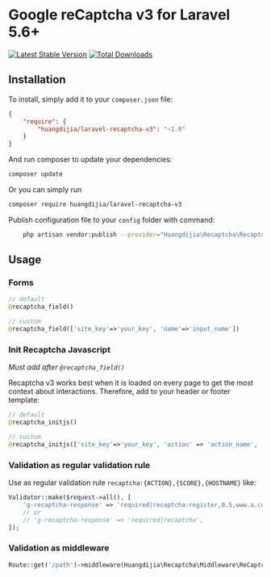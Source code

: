 # Google reCaptcha v3 for Laravel 5.6+

[![Latest Stable Version](https://poser.pugx.org/huangdijia/laravel-recaptcha-v3/version.png)](https://packagist.org/packages/huangdijia/laravel-recaptcha-v3)
[![Total Downloads](https://poser.pugx.org/huangdijia/laravel-recaptcha-v3/d/total.png)](https://packagist.org/packages/huangdijia/laravel-recaptcha-v3)

## Installation

To install, simply add it
to your `composer.json` file:

```json
{
    "require": {
        "huangdijia/laravel-recaptcha-v3": "~1.0"
    }
}
```

And run composer to update your dependencies:

```bash
composer update
```

Or you can simply run

```bash
composer require huangdijia/laravel-recaptcha-v3
```

Publish configuration file to your `config` folder with command:

```bash
    php artisan vendor:publish --provider="Huangdijia\Recaptcha\RecaptchaServiceProvider" --tag=config
```

## Usage

### Forms

```php
// default
@recaptcha_field()

// custom
@recaptcha_field(['site_key'=>'your_key', 'name'=>'input_name'])
```

### Init Recaptcha Javascript

*Must add after `@recaptcha_field()`*

Recaptcha v3 works best when it is loaded on every page to get the most context about interactions. Therefore, add to your header or footer template:

```php
// default
@recaptcha_initjs()

// custom
@recaptcha_initjs(['site_key'=>'your_key', 'action' => 'action_name', 'name'=>'input_name'])
```

### Validation as regular validation rule

Use as regular validation rule `recaptcha:{ACTION},{SCORE},{HOSTNAME}` like:

```php
Validator::make($request->all(), [
    'g-recaptcha-response' => 'required|recaptcha:register,0.5,www.a.com',
    // or
    // 'g-recaptcha-response' => 'required|recaptcha',
]);
```

### Validation as middleware

```php
Route::get('/path')->middleware(Huangdijia\Recaptcha\Middleware\ReCaptcha::class);
```
